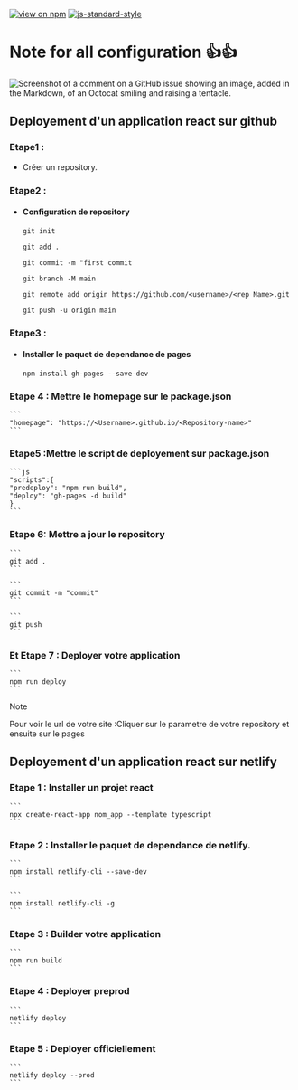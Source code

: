 [![view on npm](https://badgen.net/npm/v/command-line-args)](https://www.npmjs.org/package/command-line-args)
[![js-standard-style](https://img.shields.io/badge/code%20style-standard-brightgreen.svg)](#)

# Note for all configuration :+1::+1:

![Screenshot of a comment on a GitHub issue showing an image, added in the Markdown, of an Octocat smiling and raising a tentacle.](https://myoctocat.com/assets/images/base-octocat.svg)

## Deployement d'un application react sur github

### Etape1 :

- Créer un repository.

### Etape2 :

- #### Configuration de repository

  ```
  git init
  ```

  ```
  git add .
  ```

  ```
  git commit -m "first commit
  ```

  ```
  git branch -M main
  ```

  ```
  git remote add origin https://github.com/<username>/<rep Name>.git
  ```

  ```
  git push -u origin main
  ```

### Etape3 :

- #### Installer le paquet de dependance de pages

  ```
  npm install gh-pages --save-dev
  ```

### Etape 4 : Mettre le homepage sur le package.json

    ```
    "homepage": "https://<Username>.github.io/<Repository-name>"
    ```

### Etape5 :Mettre le script de deployement sur package.json

    ```js
    "scripts":{
    "predeploy": "npm run build",
    "deploy": "gh-pages -d build"
    }
    ```

### Etape 6: Mettre a jour le repository

    ```
    git add .
    ```

    ```
    git commit -m "commit"
    ```

    ```
    git push
    ```

### Et Etape 7 : Deployer votre application

    ```
    npm run deploy
    ```

> [!NOTE]
> Pour voir le url de votre site :Cliquer sur le parametre de votre repository et ensuite sur le pages

## Deployement d'un application react sur netlify

### Etape 1 : Installer un projet react

    ```
    npx create-react-app nom_app --template typescript
    ```

### Etape 2 : Installer le paquet de dependance de netlify.

    ```
    npm install netlify-cli --save-dev
    ```

    ```
    npm install netlify-cli -g
    ```

### Etape 3 : Builder votre application

    ```
    npm run build
    ```

### Etape 4 : Deployer preprod

    ```
    netlify deploy
    ```

### Etape 5 : Deployer officiellement

    ```
    netlify deploy --prod
    ```
